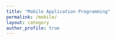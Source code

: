 ```yaml
---
title: "Mobile Application Programming"
permalink: /mobile/
layout: category
author_profile: true
---
```


